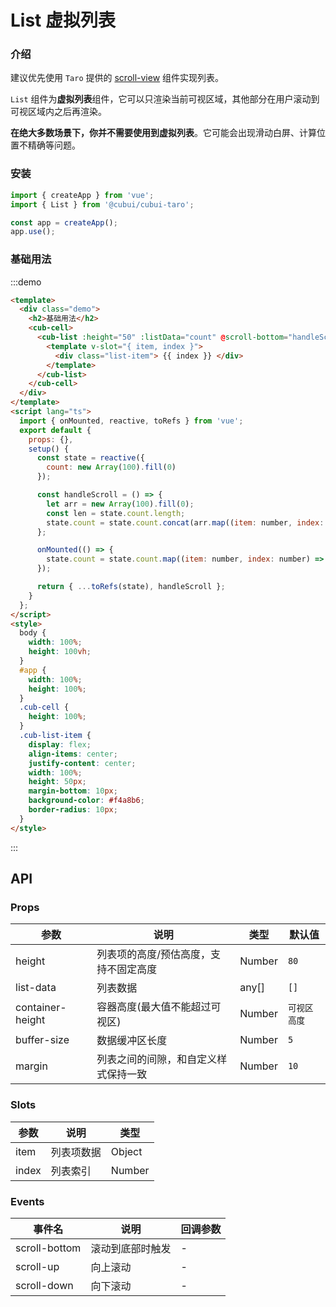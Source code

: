 # List 虚拟列表

### 介绍

建议优先使用 `Taro` 提供的 [scroll-view](https://taro-docs.kakusoft.com/docs/components/viewContainer/scroll-view) 组件实现列表。

`List` 组件为**虚拟列表**组件，它可以只渲染当前可视区域，其他部分在用户滚动到可视区域内之后再渲染。

**在绝大多数场景下，你并不需要使用到虚拟列表**。它可能会出现滑动白屏、计算位置不精确等问题。

### 安装

```javascript
import { createApp } from 'vue';
import { List } from '@cubui/cubui-taro';

const app = createApp();
app.use();
```

### 基础用法

:::demo

```html
<template>
  <div class="demo">
    <h2>基础用法</h2>
    <cub-cell>
      <cub-list :height="50" :listData="count" @scroll-bottom="handleScroll">
        <template v-slot="{ item, index }">
          <div class="list-item"> {{ index }} </div>
        </template>
      </cub-list>
    </cub-cell>
  </div>
</template>
<script lang="ts">
  import { onMounted, reactive, toRefs } from 'vue';
  export default {
    props: {},
    setup() {
      const state = reactive({
        count: new Array(100).fill(0)
      });

      const handleScroll = () => {
        let arr = new Array(100).fill(0);
        const len = state.count.length;
        state.count = state.count.concat(arr.map((item: number, index: number) => len + index + 1));
      };

      onMounted(() => {
        state.count = state.count.map((item: number, index: number) => index + 1);
      });

      return { ...toRefs(state), handleScroll };
    }
  };
</script>
<style>
  body {
    width: 100%;
    height: 100vh;
  }
  #app {
    width: 100%;
    height: 100%;
  }
  .cub-cell {
    height: 100%;
  }
  .cub-list-item {
    display: flex;
    align-items: center;
    justify-content: center;
    width: 100%;
    height: 50px;
    margin-bottom: 10px;
    background-color: #f4a8b6;
    border-radius: 10px;
  }
</style>
```

:::

## API

### Props

| 参数             | 说明                                  | 类型   | 默认值       |
| ---------------- | ------------------------------------- | ------ | ------------ |
| height           | 列表项的高度/预估高度，支持不固定高度 | Number | `80`         |
| list-data        | 列表数据                              | any[]  | `[]`         |
| container-height | 容器高度(最大值不能超过可视区)        | Number | `可视区高度` |
| buffer-size      | 数据缓冲区长度                        | Number | `5`          |
| margin           | 列表之间的间隙，和自定义样式保持一致  | Number | `10`         |

### Slots

| 参数  | 说明       | 类型   |
| ----- | ---------- | ------ |
| item  | 列表项数据 | Object |
| index | 列表索引   | Number |

### Events

| 事件名        | 说明             | 回调参数 |
| ------------- | ---------------- | -------- |
| scroll-bottom | 滚动到底部时触发 | -        |
| scroll-up     | 向上滚动         | -        |
| scroll-down   | 向下滚动         | -        |
